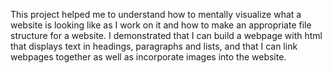 This project helped me to understand how to mentally visualize what a website is looking like as I work on it and how to make an appropriate file structure for a website. I demonstrated that I can build a webpage with html that displays text in headings, paragraphs and lists, and that I can link webpages together as well as incorporate images into the website.